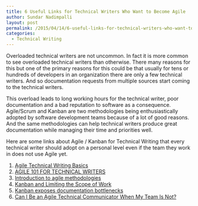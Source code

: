 ```yaml
---
title: 6 Useful Links for Technical Writers Who Want to Become Agile
author: Sundar Nadimpalli
layout: post
permalink: /2015/04/14/6-useful-links-for-technical-writers-who-want-to-become-agile/
categories:
  - Technical Writing
---
```

Overloaded technical writers are not uncommon. In fact it is more common to see overloaded technical writers than otherwise. There many reasons for this but one of the primary reasons for this could be that usually for tens or hundreds of developers in an organization there are only a few technical writers. And so documentation requests from multiple sources start coming to the technical writers.

This overload leads to long working hours for the technical writer, poor documentation and a bad reputation to software as a consequence. Agile/Scrum and Kanban are two methodologies being enthusiastically adopted by software development teams because of a lot of good reasons. And the same methodologies can help technical writers produce great documentation while managing their time and priorities well.

Here are some links about Agile / Kanban for Technical Writing that every technical writer should adopt on a personal level even if the team they work in does not use Agile yet.

  1. <a href="http://www.drexplain.com/press/articles/agile_technical_writing_basics/" title="Agile Technical Writing Basics" target="_blank">Agile Technical Writing Basics</a>
  2. <a href="http://summit.stc.org/responsive/summit2014.htm#!Documents/agile101fortechnicalwriters.htm" title="Agile 101 for Technical Writers" target="_blank">AGILE 101 FOR TECHNICAL WRITERS</a>
  3. <a href="https://ffeathers.wordpress.com/2011/02/26/introduction-to-agile-methodologies/" title="Introduction to agile methodologies" target="_blank">Introduction to agile methodologies</a>
  4. <a href="http://idratherbewriting.com/2011/12/18/kanban-and-limiting-the-scope-of-work/" title="Kaban and Limiting the Scope of Work" target="_blank">Kanban and Limiting the Scope of Work</a>
  5. <a href="http://blog.caplin.com/2010/04/28/kanban-exposes-documentation-bottlenecks/" title="Kanban Exposes Documentation Bottlenecks" target="_blank">Kanban exposes documentation bottlenecks</a>
  6. <a href="http://techwhirl.com/can-i-be-an-agile-technical-communicator/" title="Can I be an agile technical communicator?" target="_blank">Can I Be an Agile Technical Communicator When My Team Is Not?</a>
